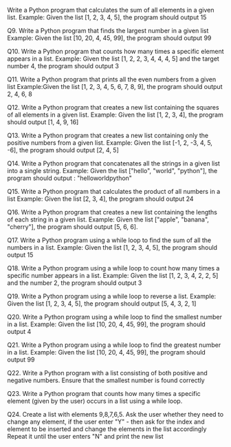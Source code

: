 Write a Python program that calculates the sum of all elements in a given list.
Example: Given the list [1, 2, 3, 4, 5], the program should output 15

Q9. Write a Python program that finds the largest number in a given list
Example: Given the list [10, 20, 4, 45, 99], the program should output 99

Q10. Write a Python program that counts how many times a specific element appears in a list.
Example: Given the list [1, 2, 2, 3, 4, 4, 4, 5] and the target number 4, the program should output 3

Q11. Write a Python program that prints all the even numbers from a given list
Example:Given the list [1, 2, 3, 4, 5, 6, 7, 8, 9], the program should output 2, 4, 6, 8

Q12. Write a Python program that creates a new list containing the squares of all elements in a given list.
Example: Given the list [1, 2, 3, 4], the program should output [1, 4, 9, 16]

Q13. Write a Python program that creates a new list containing only the positive numbers from a given list.
Example: Given the list [-1, 2, -3, 4, 5, -6], the program should output [2, 4, 5]

Q14. Write a Python program that concatenates all the strings in a given list into a single string.
Example: Given the list ["hello", "world", "python"], the program should output : "helloworldpython"

Q15. Write a Python program that calculates the product of all numbers in a list
Example: Given the list [2, 3, 4], the program should output 24

Q16. Write a Python program that creates a new list containing the lengths of each string in a given list.
Example: Given the list ["apple", "banana", "cherry"], the program should output [5, 6, 6].

Q17. Write a Python program using a while loop to find the sum of all the numbers in a list.
Example: Given the list [1, 2, 3, 4, 5], the program should output 15

Q18. Write a Python program using a while loop to count how many times a specific number
appears in a list. Example: Given the list [1, 2, 3, 4, 2, 2, 5] and the number 2, the
program should output 3

Q19. Write a Python program using a while loop to reverse a list. 
Example: Given the list [1, 2, 3, 4, 5], the program should output [5, 4, 3, 2, 1]

Q20. Write a Python program using a while loop to find the smallest number in a list. 
Example: Given the list [10, 20, 4, 45, 99], the program should output 4

Q21. Write a Python program using a while loop to find the greatest number in a list. 
Example: Given the list [10, 20, 4, 45, 99], the program should output 99

Q22. Write a Python program with a list consisting of both positive and negative numbers.
Ensure that the smallest number is found correctly

Q23. Write a Python program that counts how many times a specific element (given by the user)
occurs in a list using a while loop.

Q24. Create a list with elements 9,8,7,6,5.
Ask the user whether they need to change any element, if the user enter "Y" - then ask for the
index and element to be inserted and change the elements in the list accordingly
Repeat it until the user enters "N" and print the new list